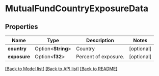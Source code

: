 # MutualFundCountryExposureData

## Properties

Name | Type | Description | Notes
------------ | ------------- | ------------- | -------------
**country** | Option<**String**> | Country | [optional]
**exposure** | Option<**f32**> | Percent of exposure. | [optional]

[[Back to Model list]](../README.md#documentation-for-models) [[Back to API list]](../README.md#documentation-for-api-endpoints) [[Back to README]](../README.md)


